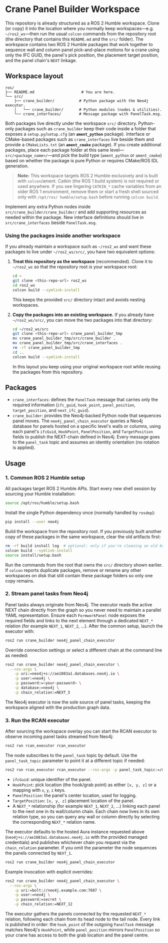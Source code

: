 # Crane Panel Builder Workspace

This repository is already structured as a ROS 2 Humble workspace. Clone (or
copy) it into the location where you normally keep workspaces—e.g.
`~/ros2_ws`—then run the usual `colcon` commands from the repository root (the
directory that contains this `README.md` and the `src/` folder). The workspace
contains two ROS 2 Humble packages that work together to sequence
wall and column panel pick-and-place motions for a crane using only the IFC
GUID, the panel's pick position, the placement target position, and the panel
chain's `NEXT` linkage.

## Workspace layout

```
ros/
├── README.md                     # You are here.
└── src/
    ├── crane_builder/           # Python package with the Neo4j executor.
    │   └── crane_builder/       # Python modules (nodes & utilities).
    └── crane_interfaces/        # Message package with PanelTask.msg.
```

Both packages live directly under the workspace `src/` directory. Python-only
packages such as `crane_builder` keep their code inside a folder that exposes a
`setup.py`/`setup.cfg` (an **`ament_python`** package). Interface or CMake-based
packages such as `crane_interfaces` live beside them and provide a
`CMakeLists.txt` (an **`ament_cmake`** package). If you create additional
packages, place each package folder at this same level—`src/<package_name>/`—and
pick the build type (`ament_python` or `ament_cmake`) based on whether the
package is pure Python or requires CMake/ROS IDL generation.

> **Note:** This workspace targets ROS 2 Humble exclusively and is built with
> `colcon`/ament. Catkin (the ROS 1 build system) is not required or used
> anywhere. If you see lingering `CATKIN_*` cache variables from an older ROS 1
> environment, remove them or start a fresh shell sourced only with `/opt/ros/
> humble/setup.bash` before running `colcon build`.

Implement any extra Python nodes inside `src/crane_builder/crane_builder/` and
add supporting resources as needed within the package. New interface definitions
should live in `src/crane_interfaces` beside `PanelTask.msg`.

### Using the packages inside another workspace

If you already maintain a workspace such as `~/ros2_ws` and want these packages
to live under `~/ros2_ws/src/`, you have two equivalent options:

1. **Treat this repository as the workspace** (recommended). Clone it to
   `~/ros2_ws` so that the repository root *is* your workspace root:
   ```bash
   cd ~
   git clone <this-repo-url> ros2_ws
   cd ros2_ws
   colcon build --symlink-install
   ```
   This keeps the provided `src/` directory intact and avoids nesting workspaces.

2. **Copy the packages into an existing workspace.** If you already have
   `~/ros2_ws/src/`, you can move the two packages into that directory:
   ```bash
   cd ~/ros2_ws/src
   git clone <this-repo-url> crane_panel_builder_tmp
   mv crane_panel_builder_tmp/src/crane_builder .
   mv crane_panel_builder_tmp/src/crane_interfaces .
   rm -rf crane_panel_builder_tmp
   cd ..
   colcon build --symlink-install
   ```
   In this layout you keep using your original workspace root while reusing the
   packages from this repository.

## Packages

- `crane_interfaces`: defines the `PanelTask` message that carries only the
  required information (`ifc_guid`, `hook_point`, `panel_position`,
  `target_position`, and `next_ifc_guid`).
- `crane_builder`: provides the Neo4j-backed Python node that sequences panel
  moves. The `neo4j_panel_chain_executor` queries a Neo4j database for panels
  hosted on a specific level's walls or columns, using each panel's
  `ifcGuid`, `HookPoint`, `PanelPosition`, and `TargetPosition` fields to
  publish the NEXT-chain defined in Neo4j. Every message goes to the
  `panel_task` topic and assumes an identity orientation (no rotation is
  applied).

## Usage

### 1. Common ROS 2 Humble setup

All packages target ROS 2 Humble APIs. Start every new shell session by sourcing
your Humble installation:

```bash
source /opt/ros/humble/setup.bash
```

Install the single Python dependency once (normally handled by `rosdep`):

```bash
pip install --user neo4j
```

Build the workspace from the repository root. If you previously built another
copy of these packages in the same workspace, clear the old artifacts first:

```bash
rm -rf build install log  # optional: only if you're cleaning an old build
colcon build --symlink-install
source install/setup.bash
```

Run the commands from the root that owns the `src/` directory shown earlier. If
`colcon` reports duplicate packages, remove or rename any other workspaces on
disk that still contain these package folders so only one copy remains.

### 2. Stream panel tasks from Neo4j

Panel tasks always originate from Neo4j. The executor reads the active NEXT
chain directly from the graph so you never need to maintain a parallel YAML
representation. Ensure each `FormworkPanel` node exposes the required fields and
links to the next element through a dedicated `NEXT_*` relation (for example
`NEXT_1`, `NEXT_2`, …). After the common setup, launch the executor with:

```bash
ros2 run crane_builder neo4j_panel_chain_executor
```

Override connection settings or select a different chain at the command line as
needed:

```bash
ros2 run crane_builder neo4j_panel_chain_executor \
  --ros-args \
    -p uri:=neo4j+s://ae1083a1.databases.neo4j.io \
    -p user:=neo4j \
    -p password:=<your-password> \
    -p database:=neo4j \
    -p chain_relation:=NEXT_5
```

The Neo4j executor is now the sole source of panel tasks, keeping the workspace
aligned with the production graph data.

### 3. Run the RCAN executor

After sourcing the workspace overlay you can start the RCAN executor to observe
incoming panel tasks streamed from Neo4j:

```bash
ros2 run rcan_executor rcan_executor
```

The node subscribes to the `panel_task` topic by default. Use the
`panel_task_topic` parameter to point it at a different topic if needed:

```bash
ros2 run rcan_executor rcan_executor --ros-args -p panel_task_topic:=/my_topic
```

- `ifcGuid`: unique identifier of the panel.
- `HookPoint`: pick location (the hook/grab point) as either `[x, y, z]` or a
  mapping with `x`, `y`, `z` keys.
- `PanelPosition`: the panel's center location, used for logging.
- `TargetPosition`: `[x, y, z]` placement location of the panel.
- A `NEXT_*` relationship (for example `NEXT_1`, `NEXT_2`, …) linking each panel
  to the next one in its wall/column chain. Each chain now lives in its own
  relation type, so you can query any wall or column directly by selecting the
  corresponding `NEXT_*` relation name.

The executor defaults to the hosted Aura instance requested above
(`neo4j+s://ae1083a1.databases.neo4j.io` with the provided managed credentials)
and publishes whichever chain you request via the `chain_relation` parameter.
If you omit the parameter the node sequences the panels connected by
`NEXT_1`.

```bash
ros2 run crane_builder neo4j_panel_chain_executor
```

Example invocation with explicit overrides:

```bash
ros2 run crane_builder neo4j_panel_chain_executor \
  --ros-args \
    -p uri:=bolt://neo4j.example.com:7687 \
    -p user:=neo4j \
    -p password:=secret \
    -p chain_relation:=NEXT_12
```

The executor gathers the panels connected by the requested `NEXT_*` relation,
following each chain from its head node to the tail node. Every link is
published in order: the `hook_point` of the outgoing `PanelTask` message
matches Neo4j's `HookPoint`, while `panel_position` mirrors `PanelPosition` so
your crane has access to both the grab location and the panel centre.
